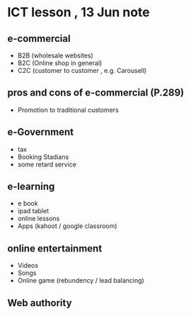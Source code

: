 # ICT lesson , 13 Jun note #

## e-commercial ##
- B2B (wholesale websites)
- B2C (Online shop in general)
- C2C (customer to customer , e.g. Carousell)

## pros and cons of e-commercial (P.289) ##
- Promotion to traditional customers 

## e-Government ##
- tax 
- Booking Stadians 
- some retard service 

## e-learning ##
- e book 
- ipad tablet 
- online lessons 
- Apps (kahoot / google classroom)

## online entertainment ##
- Videos 
- Songs 
- Online game (rebundency / lead balancing)

## Web authority ##